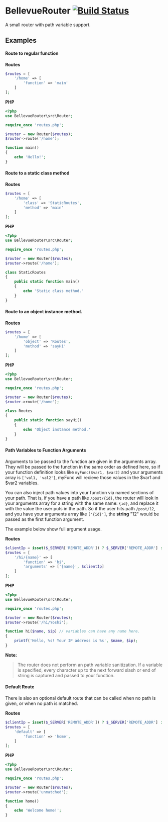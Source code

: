 # BellevueRouter [![Build Status](https://travis-ci.org/Archer70/BellevueRouter.svg?branch=master)](https://travis-ci.org/Archer70/BellevueRouter)
A small router with path variable support.

## Examples

#### Route to regular function

**Routes**
```php
$routes = [
    '/home' => [
        'function' => 'main'
    ]
];
```

**PHP**
```php
<?php
use BellevueRouter\src\Router;

require_once 'routes.php';

$router = new Router($routes);
$router->route('/home');

function main()
{
    echo 'Hello!';
}
```
#### Route to a static class method

**Routes**
```php
$routes = [
    '/home' => [
        'class' => 'StaticRoutes',
        'method' => 'main'
    ]
];
```
**PHP**
```php
<?php
use BellevueRouter\src\Router;

require_once 'routes.php';

$router = new Router($routes);
$router->route('/home');

class StaticRoutes
{
    public static function main()
    {
        echo 'Static class method.'
    }
}
```

#### Route to an object instance method.

**Routes**
```php
$routes = [
    '/home' => [
        'object' => 'Routes',
        'method' => 'sayHi'
    ]
];
```
**PHP**
```php
<?php
use BellevueRouter\src\Router;

require_once 'routes.php';

$router = new Router($routes);
$router->route('/home');

class Routes
{
    public static function sayHi()
    {
        echo 'Object instance method.'
    }
}
```

#### Path Variables to Function Arguments

Arguments to be passed to the function are given in the arguments array. They will be passed to the function in the same order as defined here, so if your function definition looks like `myFunc($var1, $var2)` and your arguments array is `['val1, 'val2']`, myFunc will recieve those values in the $var1 and $var2 variables.

You can also inject path values into your function via named sections of your path. That is, if you have a path like `/post/{id}`, the router will look in your arguments array for a string with the same name: `{id}`, and replace it with the value the user puts in the path. So if the user hits path `/post/12`, and you have your arguments array like `['{id}']`, the **string** "12" would be passed as the first function argument.

The example below show full argument usage.

**Routes**
```php
$clientIp = isset($_SERVER['REMOTE_ADDR']) ? $_SERVER['REMOTE_ADDR'] : 'unknown';
$routes = [
    '/hi/{name}' => [
        'function' => 'hi',
        'arguments' => ['{name}', $clientIp]
    ]
];
```
**PHP**
```php
<?php
use BellevueRouter\src\Router;

require_once 'routes.php';

$router = new Router($routes);
$router->route('/hi/Yoshi');

function hi($name, $ip) // variables can have any name here.
{
    printf('Hello, %s! Your IP address is %s', $name, $ip);
}
```

**Note:**
> The router does not perform an path variable sanitization. If a variable is specified, every character up to the next forward slash or end of string is captured and passed to your function.

#### Default Route
There is also an optional default route that can be called when no path is given, or when no path is matched.

**Routes**
```php
$clientIp = isset($_SERVER['REMOTE_ADDR']) ? $_SERVER['REMOTE_ADDR'] : 'unknown';
$routes = [
    'default' => [
        'function' => 'home',
    ]
];
```

**PHP**
```php
<?php
use BellevueRouter\src\Router;

require_once 'routes.php';

$router = new Router($routes);
$router->route('unmatched');

function home()
{
    echo 'Welcome home!';
}
```

